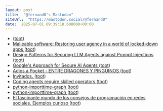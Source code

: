 ```yaml
---
layout: post
title:  "@fernand0's Mastodon"
siteUrl:  "https://mastodon.social/@fernand0"
date:  2025-07-01 09:39:10.608000+00:00
---
```

*  [ ](https://masto.es/@aperalesf) ([toot](https://mastodon.social/@fernand0/114777309223541024))
*  [Malleable software: Restoring user agency in a world of locked-down apps ](https://www.inkandswitch.com/essay/malleable-software) ([toot](https://mastodon.social/@fernand0/114777226010745697))
*  [Design Patterns for Securing LLM Agents against Prompt Injections ](https://simonwillison.net/2025/Jun/13/prompt-injection-design-patterns/#atom-everythin) ([toot](https://mastodon.social/@fernand0/114777117670415939))
*  [Google's Approach for Secure AI Agents ](https://research.google/pubs/an-introduction-to-googles-approach-for-secure-ai-agents) ([toot](https://mastodon.social/@fernand0/114775339641571440))
*  [Adios a Pocket - ENTRE DRAGONES Y PINGÜINOS ](https://angelesbroullon.gitlab.io/entredragonesypinguinos/2025/05/28/20250528-adios-a-pocket) ([toot](https://mastodon.social/@fernand0/114773551736498659))
*  [Invitados. ](https://avecesunafoto.wordpress.com/2025/06/30/invitados-2) ([toot](https://mastodon.social/@fernand0/114773419651653404))
*  [Coding agents require skilled operators ](https://simonwillison.net/2025/Jun/18/coding-agents/#atom-everythin) ([toot](https://mastodon.social/@fernand0/114773292180185334))
*  [python-importtime-graph ](https://simonwillison.net/2025/Jun/20/python-importtime-graph/#atom-everythin) ([toot](https://mastodon.social/@fernand0/114773046257563030))
*  [python-importtime-graph ](https://simonwillison.net/2025/Jun/20/python-importtime-graph/#atom-everythin) ([toot](https://mastodon.social/@fernand0/114772837588112507))
*  [El fascinante mundo de los consejos de programación en redes sociales. Ejemplos curioso ](https://mastodon.social/@fernand0/114772638868638463) ([toot](https://mastodon.social/@fernand0/114772638868638463))
